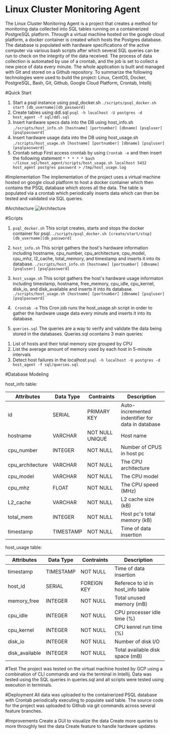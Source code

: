 # Linux Cluster Monitoring Agent
The Linux Cluster Monitoring Agent is a project that creates a method for monitoring data collected into SQL tables running on a containerized PostgreSQL platform. Through a virtual machine hosted on the google cloud platform, a docker container is created which hosts the Postgres database. The database is populated with hardware specifications of the active computer via various bash scripts after which several SQL queries can be run to check on the integrity of the data received. The process of data collection is automated by use of a crontab, and the job is set to collect a new piece of data every minute. The whole application is built and managed with Git and stored on a Github repository. To summarize the following technologies were used to build the project: Linux, CentOS, Docker, PostgreSQL, Bash, Git, Github, Google Cloud Platform, Crontab, Intellij

#Quick Start
1. Start a psql instance using psql_docker.sh
```./scripts/psql_docker.sh start [db_username][db_password]```
2. Create tables using ddl.sql
```psql -h localhost -U postgres -d host_agent -f sql/ddl.sql```
3. Insert hardware specs data into the DB using host_info.sh
```./scripts/host_info.sh [hostname] [portnumber] [dbname] [psqluser] [psqlpassword]```
4. Insert hardware usage data into the DB using host_usage.sh
```./scripts/host_usage.sh [hostname] [portnumber] [dbname] [psqluser] [psqlpassword]```
5. Crontab setup
First access crontab by using ```Crontab -e```
and then insert the following statement
```* * * * * bash ~/linux_sql/host_agent/scripts/host_usage.sh localhost 5432 host_agent postgres password > /tmp/host_usage.log```

#Implementation
The implementation of the project uses a virtual machine hosted on google cloud platform to host a docker container which then contains the PSQL database which stores all the data. The table is populated via a crontab which periodically inserts data which can then be tested and validated via SQL queries.

#Architecture
![Architecture](/home/centos/dev/jarvis_data_eng_anthonypham/linux_sql/assets/Architecture.jpg)

#Scripts
1. ```psql_docker.sh```
This script creates, starts and stops the docker container for psql.
```./scripts/psql_docker.sh [create/start/stop] [db_username][db_password]```

2. ```host_info.sh```
This script gathers the host's hardware information including hostname, cpu_number, cpu_architecture, cpu_model, cpu_mhz, l2_cache, total_memory, and timestamp and inserts it into its database.
```./scripts/host_info.sh [hostname] [portnumber] [dbname] [psqluser] [psqlpassword]```

3. ```host_usage.sh```
This script gathers the host's hardware usage informaton including timestamp, hostname, free_memory, cpu_idle, cpu_kernel, disk_io, and disk_available and inserts it into its database.
```./scripts/host_usage.sh [hostname] [portnumber] [dbname] [psqluser] [psqlpassword]```

4. ``` Crontab -e```
This Cron job runs the host_usage.sh script in order to gather the hardware usage data every minute and inserts it into its database.

5. ```queries.sql```
The queries are a way to verify and validate the data being stored in the databases. Queries.sql ocontains 3 main queries:
1) List of hosts and their total memory size grouped by CPU
2) List the average amount of memory used by each host in 5-minute intervals
3) Detect host failures in the localhost 
```psql -h localhost -U postgres -d host_agent -f sql/queries.sql```

#Database Modeling

host_info table:

| Attributes | Data Type | Contraints | Description |
| ---	     |	---	 |	---   |	---	    |
| id	     | SERIAL    | PRIMARY KEY| Auto-incremented indentifier for data in database |
| hostname   | VARCHAR   | NOT NULL UNIQUE | Host name |
| cpu_number | INTEGER   | NOT NULL   | Number of CPUS in host pc |
| cpu_architecture | VARCHAR |NOT NULL| The CPU architecture |
| cpu_model  | VARCHAR   | NOT NULL   | The CPU model |
| cpu_mhz    | FLOAT     | NOT NULL   | The CPU speed (MHz) |
| L2_cache   | VARCHAR   | NOT NULL   | L2 cache size (kB) |
| total_mem  | INTEGER   | NOT NULL   | Host pc's total memory (kB) |
| timestamp  | TIMESTAMP | NOT NULL   | Time of data insertion |

host_usage table:

| Attributes | Data Type | Contraints | Description |
| ---	     |	---	 |	---   |	---	    |
| timestamp  | TIMESTAMP | NOT NULL   | Time of data insertion |
| host_id    | SERIAL    | FOREIGN KEY| Referece to id in host_info table |
| memory_free| INTEGER   | NOT NULL   | Total unused memory (mB) |
| cpu_idle   | INTEGER   | NOT NULL   | CPU processer idle time (%) |
| cpu_kernel | INTEGER   | NOT NULL   | CPU kenrel run time (%) |
| disk_io    | INTEGER   | NOT NULL   | Number of disk I/O |
| disk_available| INTEGER   | NOT NULL   | Total available disk space (mB) |


#Test
The project was tested on the virtual machine hosted by GCP using a combination of CLI commands and via the terminal in Intellij. Data was tested using the SQL queries in queries.sql and all scripts were tested using execution in terminals.

#Deployment
All data was uploaded to the containerized PSQL database with Crontab periodically executing to populate said table. The source code for the project was uploaded to Github via git commands across several feature branches.

#Improvements
Create a GUI to visualize the data
Create more queries to more throughly test the data
Create feature to handle hardware updates





 







